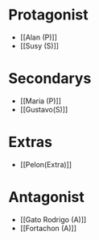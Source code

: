 # Protagonist

- [[Alan (P)]]
- [[Susy (S)]]

# Secondarys

- [[Maria (P)]]
- [[Gustavo(S)]]

# Extras

- [[Pelon(Extra)]]
# Antagonist

- [[Gato Rodrigo (A)]]
- [[Fortachon (A)]]
